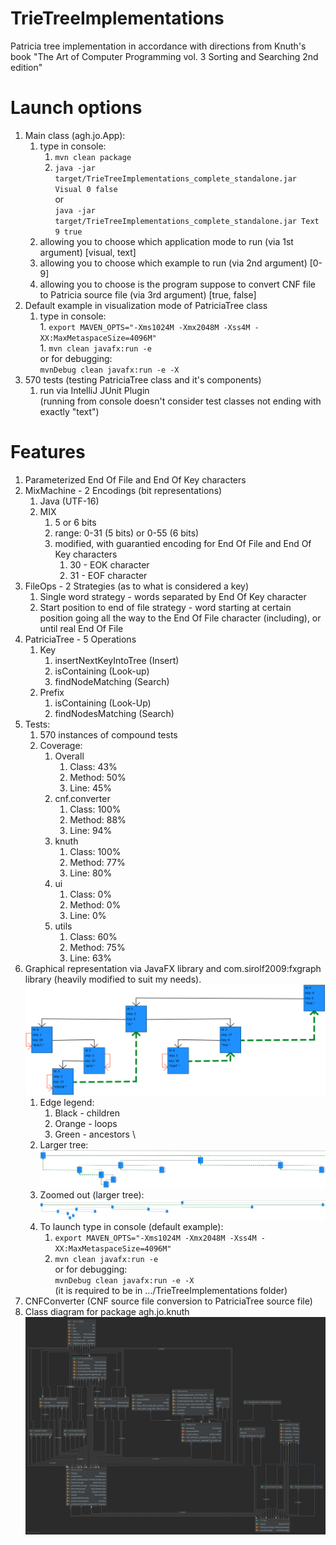 # TrieTreeImplementations
Patricia tree implementation in accordance with directions from Knuth's book "The Art of Computer Programming vol. 3 Sorting and Searching 2nd edition"

# Launch options
1. Main class (agh.jo.App): 
    1. type in console: 
        1. `mvn clean package`
        1. `java -jar target/TrieTreeImplementations_complete_standalone.jar Visual 0 false` \
        or \
        `java -jar target/TrieTreeImplementations_complete_standalone.jar Text 9 true`
    1. allowing you to choose which application mode to run (via 1st argument) [visual, text]
    1. allowing you to choose which example to run (via 2nd argument) [0-9]
    1. allowing you to choose is the program suppose to convert CNF file to Patricia source file (via 3rd argument) [true, false]
1. Default example in visualization mode of PatriciaTree class 
    1. type in console: \
           1. `export MAVEN_OPTS="-Xms1024M -Xmx2048M -Xss4M -XX:MaxMetaspaceSize=4096M"` \
           1. `mvn clean javafx:run -e` \
           or for debugging: \
           `mvnDebug clean javafx:run -e -X` 
1. 570 tests (testing PatriciaTree class and it's components)
    1. run via IntelliJ JUnit Plugin \
    (running from console doesn't consider test classes not ending with exactly "text")

# Features
1. Parameterized End Of File and End Of Key characters
1. MixMachine - 2 Encodings (bit representations)
    1. Java (UTF-16)
    1. MIX 
        1. 5 or 6 bits
        1. range: 0-31 (5 bits) or 0-55 (6 bits)
        1. modified, with guarantied encoding for End Of File and End Of Key characters
            1. 30 - EOK character
            1. 31 - EOF character
1. FileOps - 2 Strategies (as to what is considered a key)
    1. Single word strategy - words separated by End Of Key character
    1. Start position to end of file strategy - word starting at certain position going all the way to the End Of File character (including), or until real End Of File
1. PatriciaTree - 5 Operations
    1. Key
        1. insertNextKeyIntoTree (Insert)
        1. isContaining (Look-up)
        1. findNodeMatching (Search) 
    1. Prefix
        1. isContaining (Look-Up)
        1. findNodesMatching (Search)
1. Tests:
    1. 570 instances of compound tests 
    1. Coverage: 
        1. Overall
            1. Class: 43%
            1. Method: 50%
            1. Line: 45%
        1. cnf.converter
            1. Class: 100%
            1. Method: 88%
            1. Line: 94%
        1. knuth
            1. Class: 100%
            1. Method: 77%
            1. Line: 80%
        1. ui
            1. Class: 0%
            1. Method: 0%
            1. Line: 0%
        1. utils
            1. Class: 60%
            1. Method: 75%
            1. Line: 63%
1. Graphical representation via JavaFX library and com.sirolf2009:fxgraph library (heavily modified to suit my needs).
    ![graphicRepresentation1](representationSmall_compressed.png)
    1. Edge legend: 
        1. Black - children
        1. Orange - loops
        1. Green - ancestors \
    1. Larger tree:
    ![graphicRepresentation2](representationBigger-zoomedIn_compressed.png) 
    1. Zoomed out (larger tree):
    ![graphicRepresentation3](representationBigger-zoomedOut_compressed.png) 
    1. To launch type in console (default example): 
        1. `export MAVEN_OPTS="-Xms1024M -Xmx2048M -Xss4M -XX:MaxMetaspaceSize=4096M"` 
        1. `mvn clean javafx:run -e` \
        or for debugging: \
        `mvnDebug clean javafx:run -e -X` \
    (it is required to be in .../TrieTreeImplementations folder)
1. CNFConverter (CNF source file conversion to PatriciaTree source file) 
1. Class diagram for package agh.jo.knuth
    ![classDiagram](Package%20knuth%20-%20class%20diagram.png) 
